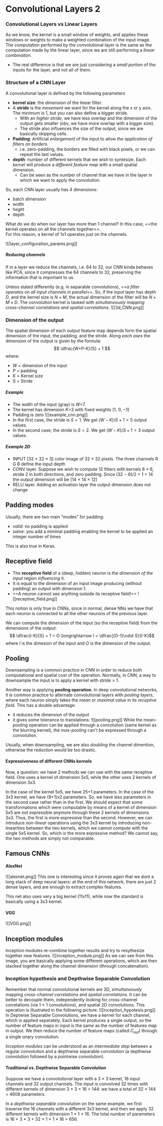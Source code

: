 # Convolutional Layers 2

### Convolutional Layers vs Linear Layers
As we know, the kernel is a small window of weights, and applies these windows or weights to make a weighted combination of the input image. The computation performed by the convolutional layer is the same as the computation made by the linear layer, since we are still performing a _linear combinaiton_. 
- The real difference is that we are just considering a _small portion_ of the inputs for the layer, and not all of them.

### Structure of a CNN Layer 
A convolutional layer is defined by the following parameters
- __kernel size__: the _dimension_ of the linear filter.
- A __stride__ is the _movement_ we want for the kernel along the x or y axis. The minimum is 1, but you can also define a bigger stride. 
	- With an _higher stride_, we have less overlap and the dimension of the output gets smaller (obv, we have more overlap with a bigger size). 
	- The stride also influences the size of the output, since we are basically skipping cells. 
- __Padding__: Artificial _enlargement_ of the input to allow _the application of filters on borders_.
	- i.e. zero-padding, the borders are filled with black pixels, or we can repeat the last values. 
- __depth__: number of different kernels that we wish to syntesize. Each _kernel_ will produce a _different feature map_ with a small spatial dimension.
	- Can be seen as the number of channel that we have in the layer in which we want to apply the convolution. 

So, each CNN layer usually has 4 dimensions:
- batch dimension
- width 
- heght
- depth

What do we do when our layer has more than 1 channel? In this case, ==the kernel operates on all the channels together==.  
For this reason, a kernel of 1x1 operates just on the channels.

![[layer_configuration_params.png]]

##### Reducing channels
If in a layer we reduce the channels, i.e. 64 to 32, our CNN kinda behaves like PCA, since it compresses the 64 channels to 32, preserving the information that is important to us. 

Unless stated differently (e.g. in separable convolutions), ==_a filter operates on all input channels in parallel_==. So, if the input layer has depth $D$, and the kernel size is $N \times M$, the actual dimension of the filter will be $N \times M \times D$. 
The convolution kernel is tasked with _simultaneously mapping cross-channel correlations and spatial correlations_.
![[3d_CNN.png]]

### Dimension of the output
The spatial dimension of each output feature map depends form the spatial dimension of the input, the padding, and the stride. Along _each axes_ the dimension of the output is given by the formula:
$$
\dfrac{W+P-K}{S} + 1
$$
where:
- $W$ = dimension of the input
- $P$ = padding 
- $K$ = Kernel size 
- $S$ = Stride

##### Example
- The width of the input (gray) is $W$=7. 
- The kernel has dimension $K$=3 with fixed weights \[1, 0, −1\] 
- Padding is zero
![[example_cnn.png]]
- In the first case, the stride is $S=1$. We get $(W − K)/S + 1 = 5$ output values. 
- In the second case, the stride is $S=2$. We get $(W − K)/S + 1 = 3$ output values.

##### Example 2D
- INPUT \[32 × 32 × 3\] color image of 32 × 32 pixels. The three channels R G B define the input depth 
- CONV layer. Suppose we wish to compute 12 filters with kernels 6 × 6, stride 2 in both directions, and zero padding. Since (32 − 6)/2 + 1 = 14 the output dimension will be \[14 × 14 × 12\] 
- RELU layer. Adding an activation layer the output dimension does not change

## Padding modes
Usually, there are two main “modes” for padding:
- _valid_: no padding is applied 
- _same_: you add a minimal padding enabling the kernel to be applied an integer number of times

This is also true in Keras. 

## Receptive field
- The __receptive field__ of a (deep, hidden) neuron is the _dimension of the input_ region _influencing_ it. 
- It is equal to the dimension of an input image producing (without padding) an output with dimension 1.
- ==A neuron cannot see anything outside its receptive field!==
![[receptive_field.png]]

This notion is only true in CNNs, since in normal, dense NNs we have that each neuron is connected to all the other neurons of the previous layer. 

We can compute the dimension of the input (so the receptive field) from the dimensions of the output:
$$
\dfrac{I-K}{S} + 1 = O
\longrightarrow I = \dfrac{(O-1)\cdot S}{I-K}$$
where $I$ is the dimesion of the input and $O$ is the dimension of the output.

## Pooling
Downsampling is a common practice in CNN in order to reduce both computational and spatial cost of the operation.
Normally, in CNN, a way to downsample the input is to apply a kernel with stride > 1.  

Another way is applying __pooling operation__. 
In deep convolutional networks, it is common practice to alternate convolutional layers with _pooling layers_, where each neuron simply takes the _mean_ or _maximal value_ in its _receptive field_. This has a double advantage: 
- it reduces the dimension of the output 
- it gives some tolerance to translations:
![[pooling.png]]
While the mean-pooling operation can be applied through a convolution (same kernel as the blurring kernel), the _max-pooling_ can't be expressed through a convolution.

Usually, when downsampling, we are also _doubling_ the channel dimention, otherwise the reduction would be too drastic. 

#### Expressiveness of different CNNs kernels
Now, a question: we have 2 methods we can use with the same receptive field. One uses a kernel of dimension 5x5, while the other uses 2 kernels of dimension 3x3. 

In the case of the kernel 5x5, we have 25+1 parameters. In the case of the 3x3 kernel, we have (9+1)x2 parameters. So, we have less parameters in the second case rather than in the first. We should expect that some transformations which were computable by means of a kernel of dimension 5x5 are not expressible anymore through these 2 kernels of dimensions 3x3. Thus, the first is more expressive than the second. 
However, we can introduce _non-linear_ operations using the 3x3 kernel by introducing non-linearities between the two kernels, which we cannot compute with the single 5x5 kernel.
So, which is the more expressive method? We cannot say, the two methods are simply not comparable. 

## Famous CNNs

#### AlexNet
![[alexnet.png]]
This one is interesting since it proves again that we dont a long stack of deep neural layers: at the end of this network, there are just 2 dense layers, and are enough to extract complex features. 

This net also uses very a big kernel (11x11), while now the standard is basically using a 3x3 kernel.  

#### VGG
![[VGG.png]]

## Inception modules
Inception modules re-combine together results and try to resythesize together new features. 
![[inception_module.png]]
As we can see from this image, you are basically applying some different operations, which are then stacked together along the channel dimension (through concatenation). 

### Inception hypothesis and Depthwise Separable Convolution
Remember that normal convolutional kernels are 3D, _simultaneously_ mapping _cross-channel correlations_ and _spatial correlations_. It can be better to decouple them, independently looking for cross-channel correlations (via 1 × 1 convolutions), and spatial 2D convolutions.
This operation is illustrated in the following picture:
![[inception_hypotesis.png]]
In Deptwise Separable Convolutions, we have a kernel for each channel, which is applied separately. Each kernel produces a single output, so the number of feature maps in input is the same as the number of features map in output.
We then reduce the number of feature maps (called $C_{out}$) through a single unary convolution.

_Inception modules_ can be understood as an _intermediate step_ between a regular convolution and a depthwise separable convolution (a depthwise convolution followed by a pointwise convolution).

#### Traditional vs. Depthwise Separable Convolution
Suppose we have a convolutional layer with a 3 × 3 kernel, 16 input channels and 32 output channels. The input is convolved 32 times with different kernels of dimension 3 × 3 × 16 = 144: we have a total of 32 × 144 = 4608 parameters. 

In a _depthwise separable convolution_ on the same example, we first traverse the 16 channels with a different 3x3 kernel, and then we apply 32 different kernels with dimension 1 × 1 × 16. The total number of parameters is 16 × 3 × 3 + 32 × 1 × 1 × 16 = 656.